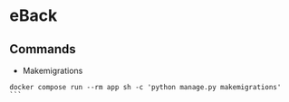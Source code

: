 # eBack

## Commands

- Makemigrations
````
docker compose run --rm app sh -c 'python manage.py makemigrations'
```